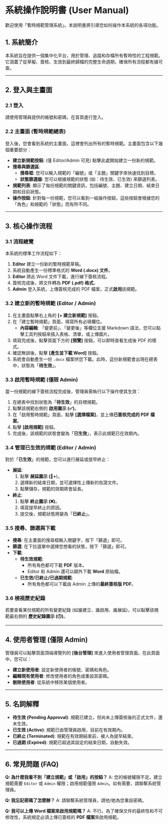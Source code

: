 # 系統操作說明書 (User Manual)

歡迎使用「暫時規範管理系統」。本說明書將引導您如何操作本系統的各項功能。

## 1. 系統簡介

本系統旨在提供一個集中化平台，用於管理、追蹤和存檔所有暫時性的工程規範。它涵蓋了從草擬、簽核、生效到最終歸檔的完整生命週期，確保所有流程都有據可查。

---

## 2. 登入與主畫面

### 2.1 登入

請使用管理員提供的帳號和密碼，在首頁進行登入。

### 2.2 主畫面 (暫時規範總表)

登入後，您會看到系統的主畫面，這裡會列出所有的暫時規範。主畫面包含以下幾個重要部分：

- **建立新規範按鈕**: (僅 Editor/Admin 可見) 點擊此處開始建立一份新的規範。
- **搜尋與篩選區**:
  - **搜尋框**: 您可以輸入規範的「編號」或「主題」關鍵字來快速找到目標。
  - **狀態篩選器**: 您可以根據規範的狀態 (如：待生效、已生效) 來篩選列表。
- **規範列表**: 顯示了每份規範的關鍵資訊，包括編號、主題、建立日期、結束日期和目前狀態。
- **操作按鈕**: 針對每一份規範，您可以看到一組操作按鈕，這些按鈕會根據您的「角色」和規範的「狀態」而有所不同。

---

## 3. 核心操作流程

### 3.1 流程總覽

本系統的標準工作流程如下：

1.  **Editor** 建立一份新的暫時規範草稿。
2.  系統自動產生一份標準格式的 **Word (.docx) 文件**。
3.  **Editor** 將此 Word 文件下載，進行線下簽核流程。
4.  簽核完成後，將文件轉為 **PDF (.pdf) 格式**。
5.  **Admin** 登入系統，上傳簽核完成的 PDF 檔案，正式**啟用**該規範。

### 3.2 建立新的暫時規範 (Editor / Admin)

1.  在主畫面點擊右上角的 **[+ 建立新規範]** 按鈕。
2.  在「建立暫時規範」頁面，填寫所有必填欄位。
    - **內容編輯**: 「變更前」、「變更後」等欄位支援 Markdown 語法，您可以點擊工具列按鈕來插入表格、清單，或上傳圖片。
3.  填寫完成後，點擊頁面下方的 **[預覽]** 按鈕，可以即時查看生成後 PDF 的樣式。
4.  確認無誤後，點擊 **[產生並下載 Word]** 按鈕。
5.  系統會自動產生一份 `.docx` 檔案供您下載。此時，這份新規範會出現在總表中，狀態為「**待生效**」。

### 3.3 啟用暫時規範 (僅限 Admin)

當一份規範的線下簽核流程完成後，管理員需執行以下操作使其生效：

1.  在總表中找到狀態為「**待生效**」的目標規範。
2.  點擊該規範右側的 **啟用圖示 (✅)**。
3.  在「啟用暫時規範」頁面，點擊 **[選擇檔案]**，並上傳**已簽核完成的 PDF 檔案**。
4.  點擊 **[啟用規範]** 按鈕。
5.  完成後，該規範的狀態會變為「**已生效**」，表示此規範已在效期內。

### 3.4 管理已生效的規範 (Editor / Admin)

對於「**已生效**」的規範，您可以進行展延或提早終止：

- **展延**:
  1.  點擊 **展延圖示 (📅+**)。
  2.  選擇新的結束日期，並可選擇性上傳新的佐證文件。
  3.  點擊儲存，規範的效期將會延長。
- **終止**:
  1.  點擊 **終止圖示 (❌)**。
  2.  填寫提早終止的原因。
  3.  提交後，規範狀態將變為「**已終止**」。

### 3.5 搜尋、篩選與下載

- **搜尋**: 在主畫面的搜尋框輸入關鍵字，按下「篩選」即可。
- **篩選**: 在下拉選單中選擇您想看的狀態，按下「篩選」即可。
- **下載**:
  - **待生效規範**:
    - 所有角色都可下載 **PDF** 版本。
    - Editor 和 Admin 還可以額外下載 **Word** 原始檔。
  - **已生效/已終止/已過期規範**:
    - 所有角色都可以下載由 Admin 上傳的**最終簽核版 PDF**。

### 3.6 檢視歷史紀錄

若要查看某份規範的所有變更紀錄 (如誰建立、誰啟用、誰展延)，可以點擊該規範最右側的 **歷史紀錄圖示 (🕒)**。

---

## 4. 使用者管理 (僅限 Admin)

管理員可以點擊頁面頂端導覽列的 **[後台管理]** 來進入使用者管理頁面。在此頁面中，您可以：

- **建立新使用者**: 設定新使用者的帳號、密碼和角色。
- **編輯現有使用者**: 修改使用者的角色或重設其密碼。
- **刪除使用者**: 從系統中移除某個使用者。

---

## 5. 名詞解釋

- **待生效 (Pending Approval)**: 規範已建立，但尚未上傳簽核後的正式文件，還未生效。
- **已生效 (Active)**: 規範已由管理員啟用，目前在有效期內。
- **已終止 (Terminated)**: 規範在有效期結束前，被人為提早結束。
- **已過期 (Expired)**: 規範已超過其設定的結束日期，自動失效。

---

## 6. 常見問題 (FAQ)

**Q: 為什麼我看不到「建立規範」或「啟用」的按鈕？**
A: 您的帳號權限不足。建立規範需要 `Editor` 或 `Admin` 權限；啟用規範僅限 `Admin`。如有需要，請聯繫系統管理員。

**Q: 我忘記密碼了怎麼辦？**
A: 請聯繫系統管理員，請他/她為您重設密碼。

**Q: 我可以上傳 Word 檔案來啟用規範嗎？**
A: 不行。為了確保文件的最終性和不可修改性，系統規定必須上傳已簽核的 **PDF 檔案**來啟用規範。
